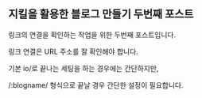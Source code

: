 ## 지킬을 활용한 블로그 만들기 두번째 포스트

링크의 연결을 확인하는 작업을 위한 두번째 포스트입니다.

링크 연결은 URL 주소를 잘 확인해야 합니다.

기본 io/로 끝나는 세팅을 하는 경우에는 간단하지만,

/:blogname/ 형식으로 끝날 경우 간단한 설정이 필요합니다.